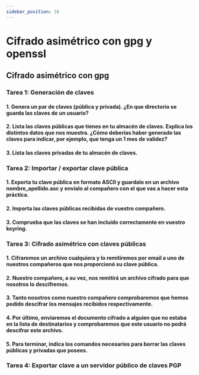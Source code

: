 ```yaml
---
sidebar_position: 16
---
```



# Cifrado asimétrico con gpg y openssl

## Cifrado asimétrico con gpg

### Tarea 1: Generación de claves

#### 1. Genera un par de claves (pública y privada). ¿En que directorio se guarda las claves de un usuario?




#### 2. Lista las claves públicas que tienes en tu almacén de claves. Explica los distintos datos que nos muestra. ¿Cómo deberías haber generado las claves para indicar, por ejemplo, que tenga un 1 mes de validez?




#### 3. Lista las claves privadas de tu almacén de claves.



### Tarea 2: Importar / exportar clave pública

#### 1. Exporta tu clave pública en formato ASCII y guardalo en un archivo nombre_apellido.asc y envíalo al compañero con el que vas a hacer esta práctica.


#### 2. Importa las claves públicas recibidas de vuestro compañero.



#### 3. Comprueba que las claves se han incluido correctamente en vuestro keyring.



### Tarea 3: Cifrado asimétrico con claves públicas

#### 1. Cifraremos un archivo cualquiera y lo remitiremos por email a uno de nuestros compañeros que nos proporcionó su clave pública.



#### 2. Nuestro compañero, a su vez, nos remitirá un archivo cifrado para que nosotros lo descifremos.




#### 3. Tanto nosotros como nuestro compañero comprobaremos que hemos podido descifrar los mensajes recibidos respectivamente.




#### 4. Por último, enviaremos el documento cifrado a alguien que no estaba en la lista de destinatarios y comprobaremos que este usuario no podrá descifrar este archivo.




#### 5. Para terminar, indica los comandos necesarios para borrar las claves públicas y privadas que posees.



### Tarea 4: Exportar clave a un servidor público de claves PGP

